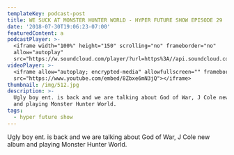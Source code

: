 ```yaml
---
templateKey: podcast-post
title: WE SUCK AT MONSTER HUNTER WORLD - HYPER FUTURE SHOW EPISODE 29
date: '2018-07-30T19:06:23-07:00'
featuredContent: a
podcastPlayer: >-
  <iframe width="100%" height="150" scrolling="no" frameborder="no"
  allow="autoplay"
  src="https://w.soundcloud.com/player/?url=https%3A//api.soundcloud.com/tracks/435651219&color=%23ff5500&auto_play=false&hide_related=false&show_comments=true&show_user=true&show_reposts=false&show_teaser=true&visual=true"></iframe>
videoPlayer: >-
  <iframe allow="autoplay; encrypted-media" allowfullscreen="" frameborder="0"
  src="https://www.youtube.com/embed/8Zbxe6mN3jQ"></iframe>
thumbnail: /img/512.jpg
description: >-
  Ugly boy ent. is back and we are talking about God of War, J Cole new album
  and playing Monster Hunter World.
tags:
  - hyper future show
---
```

<p>Ugly boy ent. is back and we are talking about God of War, J Cole new album and playing Monster Hunter World.</p>
